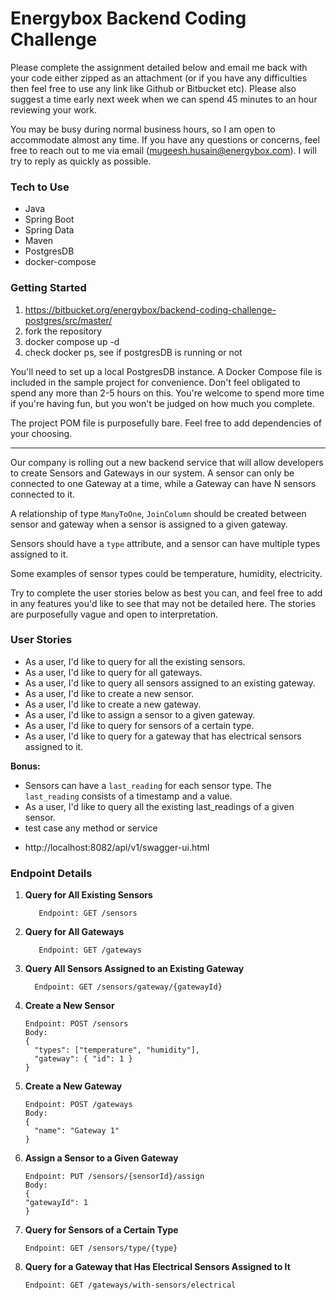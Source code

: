 # Energybox Backend Coding Challenge

Please complete the assignment detailed below and email me back with your code either zipped as an attachment (or if you have any difficulties then feel free to use any link like Github or Bitbucket etc). Please also suggest a time early next week when we can spend 45 minutes to an hour reviewing your work.

You may be busy during normal business hours, so I am open to accommodate almost any time. If you have any questions or concerns, feel free to reach out to me via email (mugeesh.husain@energybox.com). I will try to reply as quickly as possible.

### Tech to Use

- Java
- Spring Boot
- Spring Data
- Maven
- PostgresDB
- docker-compose

### Getting Started
1. https://bitbucket.org/energybox/backend-coding-challenge-postgres/src/master/
2. fork the repository
3. docker compose up -d
4. check docker ps, see if postgresDB is running or not

You'll need to set up a local PostgresDB instance. A Docker Compose file is included in the sample project for convenience.
Don't feel obligated to spend any more than 2-5 hours on this. You're welcome to spend more time if you're having fun, but you won't be judged on how much you complete.

The project POM file is purposefully bare. Feel free to add dependencies of your choosing.

---

Our company is rolling out a new backend service that will allow developers to create Sensors and Gateways in our system. A sensor can only be connected to one Gateway at a time, while a Gateway can have N sensors connected to it.

A relationship of type `ManyToOne`, `JoinColumn` should be created between sensor and gateway when a sensor is assigned to a given gateway.

Sensors should have a `type` attribute, and a sensor can have multiple types assigned to it.

Some examples of sensor types could be temperature, humidity, electricity.

Try to complete the user stories below as best you can, and feel free to add in any features you'd like to see that may not be detailed here. The stories are purposefully vague and open to interpretation.

### User Stories

- As a user, I'd like to query for all the existing sensors.
- As a user, I'd like to query for all gateways.
- As a user, I'd like to query all sensors assigned to an existing gateway.
- As a user, I'd like to create a new sensor.
- As a user, I'd like to create a new gateway.
- As a user, I'd like to assign a sensor to a given gateway.
- As a user, I'd like to query for sensors of a certain type.
- As a user, I'd like to query for a gateway that has electrical sensors assigned to it.

**Bonus:**
- Sensors can have a `last_reading` for each sensor type. The `last_reading` consists of a timestamp and a value.
- As a user, I'd like to query all the existing last_readings of a given sensor.
- test case any method or service



* http://localhost:8082/api/v1/swagger-ui.html

### Endpoint Details

1. **Query for All Existing Sensors**
    ```
       Endpoint: GET /sensors
    ```
2. **Query for All Gateways**
    ```
       Endpoint: GET /gateways
    ``` 
3. **Query All Sensors Assigned to an Existing Gateway**
    ```
      Endpoint: GET /sensors/gateway/{gatewayId}
    ```
4. **Create a New Sensor**
    ```
    Endpoint: POST /sensors
    Body:
    {
      "types": ["temperature", "humidity"],
      "gateway": { "id": 1 }
    }
    ```

5. **Create a New Gateway**
    ```
    Endpoint: POST /gateways
    Body:
    {
      "name": "Gateway 1"
    }
    ```

6. **Assign a Sensor to a Given Gateway**
    ```
    Endpoint: PUT /sensors/{sensorId}/assign
    Body:
    {
    "gatewayId": 1
    }
    ```
 7. **Query for Sensors of a Certain Type**
    ```
    Endpoint: GET /sensors/type/{type}
    ```
8. **Query for a Gateway that Has Electrical Sensors Assigned to It**
   ```
   Endpoint: GET /gateways/with-sensors/electrical
   ```
   

